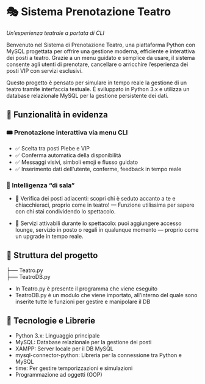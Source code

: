 # 🎭 Sistema Prenotazione Teatro
*Un’esperienza teatrale a portata di CLI*

Benvenuto nel Sistema di Prenotazione Teatro, una piattaforma Python con MySQL progettata per offrire una gestione moderna, efficiente e interattiva dei posti a teatro.
Grazie a un menu guidato e semplice da usare, il sistema consente agli utenti di prenotare, cancellare o arricchire l’esperienza dei posti VIP con servizi esclusivi.

Questo progetto è pensato per simulare in tempo reale la gestione di un teatro tramite interfaccia testuale. È sviluppato in Python 3.x e utilizza un database relazionale MySQL per la gestione persistente dei dati.

## 🧩 Funzionalità in evidenza
### 🎟 Prenotazione interattiva via menu CLI
- ✅ Scelta tra posti Plebe e VIP
- ✅ Conferma automatica della disponibilità
- ✅ Messaggi visivi, simboli emoji e flusso guidato
- ✅ Inserimento dati dell'utente, conferme, feedback in tempo reale
  
### 🧠 Intelligenza “di sala”
- 👀 Verifica dei posti adiacenti: scopri chi è seduto accanto a te e chiacchieraci, proprio come in teatro! — Funzione utilissima per sapere con chi stai condividendo lo spettacolo.

- 🍾 Servizi attivabili durante lo spettacolo: puoi aggiungere accesso lounge, servizio in posto o regali in qualunque momento — proprio come un upgrade in tempo reale.

## 📂 Struttura del progetto
├── Teatro.py                
├── TeatroDB.py    
- In Teatro.py è presente il programma che viene eseguito
- TeatroDB.py è un modulo che viene importato, all'interno del quale sono inserite tutte le funzioni per gestire e manipolare il DB

## 🔧 Tecnologie e Librerie
- Python 3.x:	Linguaggio principale
- MySQL:	Database relazionale per la gestione dei posti
- XAMPP:	Server locale per il DB MySQL
- mysql-connector-python:	Libreria per la connessione tra Python e MySQL
- time:	Per gestire temporizzazioni e simulazioni
- Programmazione ad oggetti (OOP)	
